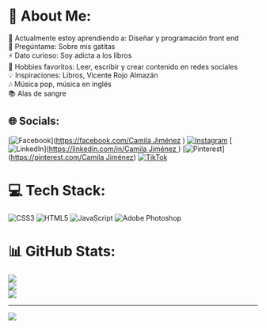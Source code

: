 # 💫 About Me:
🌱 Actualmente estoy aprendiendo a: Diseñar  y programación front end <br>💬 Pregúntame: Sobre mis gatitas<br>⚡ Dato curioso: Soy adicta a los libros<br>🌟 Hobbies favoritos: Leer, escribir y crear contenido en redes sociales<br>💡 Inspiraciones: Libros, Vicente Rojo Almazán<br>🎶 Música pop, música en inglés <br>📚 Alas de sangre<br>


## 🌐 Socials:
[![Facebook](https://img.shields.io/badge/Facebook-%231877F2.svg?logo=Facebook&logoColor=white)]([https://facebook.com/Camila Jiménez](https://www.facebook.com/profile.php?id=100009462370444&mibextid=LQQJ4d) ) [![Instagram](https://img.shields.io/badge/Instagram-%23E4405F.svg?logo=Instagram&logoColor=white)]([https://instagram.com/thiisnotcamii]([https://www.instagram.com/thiisnotcami](https://www.instagram.com/thiisnotcami?igsh=MnM5YW8zdmRidzZ4&utm_source=qr)?igsh=MnM5YW8zdmRidzZ4&utm_source=qr)) [![LinkedIn](https://img.shields.io/badge/LinkedIn-%230077B5.svg?logo=linkedin&logoColor=white)]([https://linkedin.com/in/Camila Jiménez ](https://www.linkedin.com/in/camijimfi/)) [![Pinterest](https://img.shields.io/badge/Pinterest-%23E60023.svg?logo=Pinterest&logoColor=white)]([https://pinterest.com/Camila Jiménez](https://pin.it/5aQnsYoMD)) [![TikTok](https://img.shields.io/badge/TikTok-%23000000.svg?logo=TikTok&logoColor=white)]([https://tiktok.com/@thisisnotcamiil](https://www.tiktok.com/@thisisnotcamiil?_t=8oiUlnHkore&_r=1)) 

# 💻 Tech Stack:
![CSS3](https://img.shields.io/badge/css3-%231572B6.svg?style=flat&logo=css3&logoColor=white) ![HTML5](https://img.shields.io/badge/html5-%23E34F26.svg?style=flat&logo=html5&logoColor=white) ![JavaScript](https://img.shields.io/badge/javascript-%23323330.svg?style=flat&logo=javascript&logoColor=%23F7DF1E) ![Adobe Photoshop](https://img.shields.io/badge/adobe%20photoshop-%2331A8FF.svg?style=flat&logo=adobe%20photoshop&logoColor=white)
# 📊 GitHub Stats:
![](https://github-readme-stats.vercel.app/api?username=Camijimfi&theme=dark&hide_border=false&include_all_commits=true&count_private=false)<br/>
![](https://github-readme-streak-stats.herokuapp.com/?user=Camijimfi&theme=dark&hide_border=false)<br/>
![](https://github-readme-stats.vercel.app/api/top-langs/?username=Camijimfi&theme=dark&hide_border=false&include_all_commits=true&count_private=false&layout=compact)

---
[![](https://visitcount.itsvg.in/api?id=Camijimfi&icon=0&color=0)](https://visitcount.itsvg.in)

<!-- Proudly created with GPRM ( https://gprm.itsvg.in ) -->
